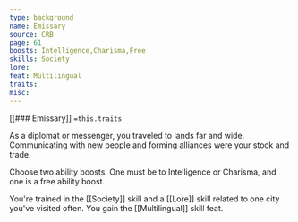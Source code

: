 ```yaml
---
type: background
name: Emissary 
source: CRB
page: 61
boosts: Intelligence,Charisma,Free
skills: Society
lore: 
feat: Multilingual
traits: 
misc: 
---
```


[[### Emissary]]
`=this.traits`


As a diplomat or messenger, you traveled to lands far and wide. Communicating with new people and forming alliances were your stock and trade.

Choose two ability boosts. One must be to Intelligence or Charisma, and one is a free ability boost.

You're trained in the [[Society]] skill and a [[Lore]] skill related to one city you've visited often. You gain the [[Multilingual]] skill feat.

